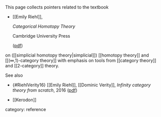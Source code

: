 
This page collects pointers related to the textbook

* [[Emily Riehl]],

  _Categorical Homotopy Theory_

  Cambridge University Press

  ([pdf](http://www.math.jhu.edu/~eriehl/cathtpy.pdf))

on ([[simplicial homotopy theory|simplicial]]) [[homotopy theory]] and [[(∞,1)-category theory]] with emphasis on tools from [[category theory]] and [[2-category]] theory.

See also 

* {#RiehlVerity16} [[Emily Riehl]], [[Dominic Verity]], _Infinity category theory from scratch_, 2016 ([pdf](http://www.math.jhu.edu/~eriehl/scratch.pdf))

* [[Kerodon]]


category: reference
